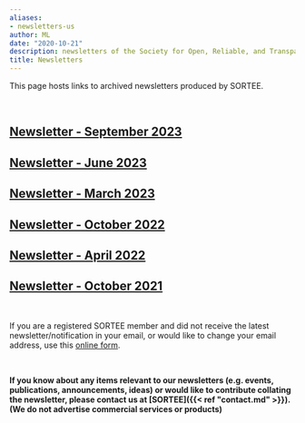 ```yaml
---
aliases:
- newsletters-us
author: ML
date: "2020-10-21"
description: newsletters of the Society for Open, Reliable, and Transparent Ecology and Evolutionary biology (SORTEE)
title: Newsletters
---
```


This page hosts links to archived newsletters produced by SORTEE.   

&nbsp;
## [Newsletter - September 2023](/pdf/newsletter-202309.pdf)  

## [Newsletter - June 2023](/pdf/newsletter-202306.pdf)  

## [Newsletter - March 2023](/pdf/newsletter-202303.pdf)  

## [Newsletter - October 2022](/pdf/newsletter-202210.pdf)    

## [Newsletter - April 2022](/pdf/newsletter-202204.pdf)    

## [Newsletter - October 2021](/pdf/newsletter-202110.pdf)  

&nbsp;

If you are a registered SORTEE member and did not receive the latest newsletter/notification in your email, or would like to change your email address, use this [online form](https://forms.gle/eD31BPypYi3yitRk9).   

&nbsp;

**If you know about any items relevant to our newsletters (e.g. events, publications, announcements, ideas) or would like to contribute collating the newsletter, please contact us at [SORTEE]({{< ref "contact.md" >}}). (We do not advertise commercial services or products)**     

&nbsp;

